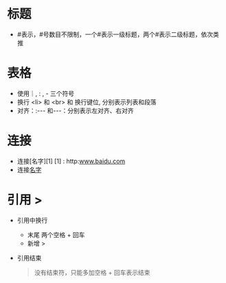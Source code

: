 
# 标题
+ #表示，#号数目不限制，一个#表示一级标题，两个#表示二级标题，依次类推

# 表格
+ 使用｜, : , - 三个符号
+ 换行 \<li\> 和 \<br\> 和 换行键位, 分别表示列表和段落   
+ 对齐：:--- 和---：分别表示左对齐、右对齐

# 连接
+ 连接[名字][1]
    [1] : http:www.baidu.com
+ 连接[名字](链接)



# 引用 >

- 引用中换行
  - 末尾 两个空格 + 回车
  - 新增 > 

- 引用结束
  > 没有结束符，只能多加空格 + 回车表示结束